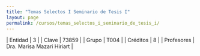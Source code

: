 ```yaml
---
title: "Temas Selectos I Seminario de Tesis I"
layout: page
permalink: /cursos/temas_selectos_i_seminario_de_tesis_i/
---
```




| Entidad | 3 |
| Clave | 73859 |
| Grupo | T004 |
| Créditos | 8 |
| Profesores | Dra. Marisa Mazari Hiriart |

